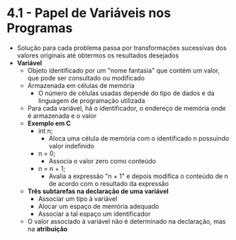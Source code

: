 # 4.1 - Papel de Variáveis nos Programas

* Solução para cada problema passa por transformações sucessivas dos valores originais até obtermos os resultados desejados
* **Variável**
    * Objeto identificado por um "nome fantasia" que contém um valor, que pode ser consultado ou modificado
    * Armazenada em células de memória
        * O número de células usadas depende do tipo de dados e da linguagem de programação utilizada
    * Para cada variável, há o identificador, o endereço de memória onde é armazenada e o valor
    * **Exemplo em C**
        * int n;
            * Aloca uma célula de memória com o identificado n possuindo valor indefinido
        * n = 0;
            * Associa o valor zero como conteúdo
        * n = n + 1;
            * Avalia a expressão "n + 1" e depois modifica o conteúdo de n de acordo com o resultado da expressão
    * **Três subtarefas na declaração de uma variável**
        * Associar um tipo à variável
        * Alocar um espaço de memória adequado
        * Associar a tal espaço um identificador
    * O valor associado à variável não é determinado na declaração, mas na **atribuição**